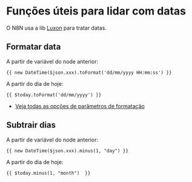 # Funções úteis para lidar com datas

O N8N usa a lib [Luxon](https://moment.github.io/luxon/#/) para tratar datas.

## Formatar data

A partir de variável do node anterior:
```
{{ new DateTime($json.xxx).toFormat('dd/mm/yyyy HH:mm:ss') }}
```

A partir do dia de hoje:
```
{{ $today.toFormat('dd/mm/yyyy') }}
```

- [Veja todas as opções de parâmetros de formatação](https://moment.github.io/luxon/#/formatting?id=table-of-tokens)

## Subtrair dias

A partir de variável do node anterior:
```
{{ new DateTime($json.xxx).minus(1, "day") }}
```

A partir do dia de hoje:
```
{{ $today.minus(1, "month")  }}
```

